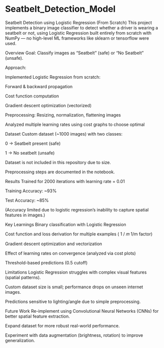 # Seatbelt_Detection_Model

Seatbelt Detection using Logistic Regression (From Scratch)
This project implements a binary image classifier to detect whether a driver is wearing a seatbelt or not, using Logistic Regression built entirely from scratch with NumPy — no high-level ML frameworks like sklearn or tensorflow were used.

Overview
Goal: Classify images as “Seatbelt” (safe) or “No Seatbelt” (unsafe).

Approach:

Implemented Logistic Regression from scratch:

Forward & backward propagation

Cost function computation

Gradient descent optimization (vectorized)

Preprocessing: Resizing, normalization, flattening images

Analyzed multiple learning rates using cost graphs to choose optimal

Dataset
Custom dataset (~1000 images) with two classes:

0 → Seatbelt present (safe)

1 → No seatbelt (unsafe)

Dataset is not included in this repository due to size.

Preprocessing steps are documented in the notebook.

Results
Trained for 2000 iterations with learning rate = 0.01

Training Accuracy: ~93%

Test Accuracy: ~85%

(Accuracy limited due to logistic regression’s inability to capture spatial features in images.)

Key Learnings
Binary classification with Logistic Regression

Cost function and loss derivation for multiple examples (
1
/
𝑚
1/m factor)

Gradient descent optimization and vectorization

Effect of learning rates on convergence (analyzed via cost plots)

Threshold-based predictions (0.5 cutoff)

Limitations
Logistic Regression struggles with complex visual features (spatial patterns).

Custom dataset size is small; performance drops on unseen internet images.

Predictions sensitive to lighting/angle due to simple preprocessing.

Future Work
Re-implement using Convolutional Neural Networks (CNNs) for better spatial feature extraction.

Expand dataset for more robust real-world performance.

Experiment with data augmentation (brightness, rotation) to improve generalization.
